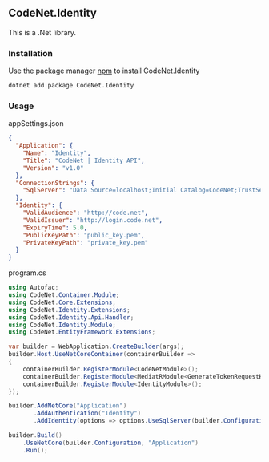 ## CodeNet.Identity

This is a .Net library.

### Installation

Use the package manager [npm](https://www.nuget.org/packages/CodeNet.Identity/) to install CodeNet.Identity

```bash
dotnet add package CodeNet.Identity
```

### Usage
appSettings.json
```json
{
  "Application": {
    "Name": "Identity",
    "Title": "CodeNet | Identity API",
    "Version": "v1.0"
  },
  "ConnectionStrings": {
    "SqlServer": "Data Source=localhost;Initial Catalog=CodeNet;TrustServerCertificate=true"
  },
  "Identity": {
    "ValidAudience": "http://code.net",
    "ValidIssuer": "http://login.code.net",
    "ExpiryTime": 5.0,
    "PublicKeyPath": "public_key.pem",
    "PrivateKeyPath": "private_key.pem"
  }
}
```
program.cs
```csharp
using Autofac;
using CodeNet.Container.Module;
using CodeNet.Core.Extensions;
using CodeNet.Identity.Extensions;
using CodeNet.Identity.Api.Handler;
using CodeNet.Identity.Module;
using CodeNet.EntityFramework.Extensions;

var builder = WebApplication.CreateBuilder(args);
builder.Host.UseNetCoreContainer(containerBuilder =>
{
    containerBuilder.RegisterModule<CodeNetModule>();
    containerBuilder.RegisterModule<MediatRModule<GenerateTokenRequestHandler>>();
    containerBuilder.RegisterModule<IdentityModule>();
});

builder.AddNetCore("Application")
       .AddAuthentication("Identity")
       .AddIdentity(options => options.UseSqlServer(builder.Configuration, "SqlServer"), "Identity");

builder.Build()
    .UseNetCore(builder.Configuration, "Application")
    .Run();
```
